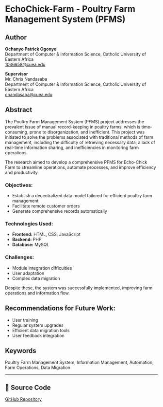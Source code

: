 # EchoChick-Farm - Poultry Farm Management System (PFMS)

## Author  
**Ochanyo Patrick Ogonyo**  
Department of Computer & Information Science, Catholic University of Eastern Africa  
1036658@cuea.edu

**Supervisor**  
Mr. Chris Nandasaba  
Department of Computer & Information Science, Catholic University of Eastern Africa  
cnandasaba@cuea.edu

## Abstract

The Poultry Farm Management System (PFMS) project addresses the prevalent issue of manual record-keeping in poultry farms, which is time-consuming, prone to disorganization, and inefficient. This project was initiated to solve the problems associated with traditional methods of farm management, including the difficulty of retrieving necessary data, a lack of real-time information sharing, and inefficiencies in monitoring farm operations.

The research aimed to develop a comprehensive PFMS for Echo-Chick Farm to streamline operations, automate processes, and improve efficiency and productivity.

### Objectives:
- Establish a decentralized data model tailored for efficient poultry farm management
- Facilitate remote customer orders
- Generate comprehensive records automatically

### Technologies Used:
- **Frontend:** HTML, CSS, JavaScript  
- **Backend:** PHP  
- **Database:** MySQL  

### Challenges:
- Module integration difficulties
- User adaptation
- Complex data migration

Despite these, the system was successfully implemented, improving farm operations and information flow.

## Recommendations for Future Work:
- User training
- Regular system upgrades
- Efficient data migration tools
- User feedback integration

## Keywords
Poultry Farm Management System, Information Management, Automation, Farm Operations, Data Migration

---

## 📂 Source Code
[GitHub Repository](https://github.com/Nyakwar-Orera/EchoChick-Farm)
